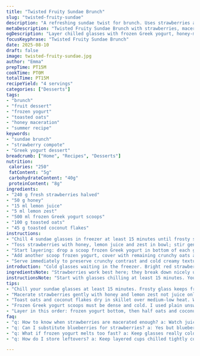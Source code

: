 ```yaml
---
title: "Twisted Fruity Sundae Brunch"
slug: "twisted-fruity-sundae"
description: "A refreshing sundae twist for brunch. Uses strawberries and blueberry compote instead of raspberries. Greek yogurt frozen into creamy scoops replaces vanilla frozen yogurt. Crunchy toasted oats and coconut flakes swap out granola. Maceration with lemon zest and honey, not just sugar and lemon juice. Chill glasses longer to get that sharp cold bite. Layered in four cups with textures and tart-sweet hits. A cool dessert or light breakfast when summer licks at your window."
metaDescription: "Twisted Fruity Sundae Brunch with strawberries, macerated in honey and lemon zest. Crunchy toasted oats and coconut, creamy frozen Greek yogurt scoops. Chill glasses first."
ogDescription: "Layer chilled glasses with frozen Greek yogurt, honey-macerated strawberries, toasted oats and coconut flakes. Tart, crunchy, creamy mix for brunch or light dessert."
focusKeyphrase: "Twisted Fruity Sundae Brunch"
date: 2025-08-10
draft: false
image: twisted-fruity-sundae.jpg
author: "Emma"
prepTime: PT15M
cookTime: PT0M
totalTime: PT15M
recipeYield: "4 servings"
categories: ["Desserts"]
tags:
- "brunch"
- "fruit dessert"
- "frozen yogurt"
- "toasted oats"
- "honey maceration"
- "summer recipe"
keywords:
- "sundae brunch"
- "strawberry compote"
- "Greek yogurt dessert"
breadcrumb: ["Home", "Recipes", "Desserts"]
nutrition: 
 calories: "250"
 fatContent: "5g"
 carbohydrateContent: "40g"
 proteinContent: "8g"
ingredients:
- "240 g fresh strawberries halved"
- "50 g honey"
- "15 ml lemon juice"
- "5 ml lemon zest"
- "500 ml frozen Greek yogurt scoops"
- "100 g toasted oats"
- "45 g toasted coconut flakes"
instructions:
- "Chill 4 sundae glasses in freezer at least 15 minutes until frosty sharp to touch"
- "Toss strawberries with honey, lemon juice and zest in bowl; stir gently till juices start bubbling, let sit 15 minutes while glasses chill. Watch for shimmer on fruit juice surface"
- "Start layering: drop a scoop frozen Greek yogurt in bottom of each glass, then scatter half the toasted oats and coconut mixture, next spoon over half the strawberries with syrupy juices"
- "Add another scoop frozen yogurt, cover with remaining crunchy oats and coconut flakes, then top with macerated strawberries and their thick juices"
- "Serve immediately to preserve crunchy contrast and cold creamy texture, or hold no longer than 10 minutes before textures start to meld and layers collapse"
introduction: "Cold glasses waiting in the freezer. Bright red strawberries oozing with honey and lemon. That sticky sweet tango starts right at the bowl’s edge, juices thickening, bubbles popping faintly as sugar melts into fruit. Then the crunch: toasted oats and coconut, burnt edges from my pan the last attempt almost ruined, but here now perfect. I switched frozen yogurt last time; Greek style sculpts denser scoops that don’t fade fast. Cold, crunchy, sweet, tart—this sundae brunch idea came from failed breakfast experiments with mushy fruit and soggy granola. Learn from me: timing and texture clash is the whole game. Chill glasses longer than you think, stir fruit gently and watch juices. Freeze yogurt properly to get that scoop hold. Add coconut flakes for slight chew and nuttiness without allergy risk. Any change plus a twist."
ingredientsNote: "Strawberries work best here; they break down nicely under honey and lemon zest. If you must, blueberries are okay but won’t macerate as thick or juicy—it’s about surface area. Honey replaces sugar for color and sticky mouthfeel, but adjust to taste because honey varies wildly. Frozen Greek yogurt—choose plain unsweetened for the cleanest flavor and creamy texture. Toast your oatmeal flakes and coconut in a dry skillet over medium-low heat until golden and smelling warm nutty. If coconut flakes aren’t handy, swap for sliced almonds or sunflower seeds but skip nuts if allergies are a worry. Lemon zest adds aromatic punch, not bitterness—don’t skip, it’s a flavor anchor. Keep everything cold before assembly: iced yogurt and frozen glasses mean a contrast of temperature that defines this sundae."
instructionsNote: "Start with glasses chilling at least 15 minutes. You want that icy chill you can feel through your fingers; it keeps the sundae from melting too fast once layered. Don’t stir fruit too rough or maceration won’t happen; gentle folding helps sugar dissolve slowly and juices thicken. Watch for thin bubbles forming on the strawberry liquid’s surface—sign of good maceration, signal to stop waiting. Layering matters: put cold frozen Greek yogurt or you’ll lose that thick scoop shape. Adding half granola mix first traps air and crunch beneath fruit juice, avoiding sogginess right away. Top layer granola holds crunch while fruit juices lie above and soak slightly for flavor bursts. Serve right after assembling—wait too long and frozen yogurt melts into juices; granola gets sad. Keep extras chilled separately if needed. This fails often if timing or layering is off. Watch your textures every step."
tips:
- "Chill your sundae glasses at least 15 minutes. Frosty glass keeps frozen yogurt from melting fast. I learned late—warm glasses ruin layers quick. Cold surface holds that sharp bite you want when scooping. Don’t skip this; it’s a texture game changer, not just a nicety. You want tactile cold hitting before first spoonful."
- "Macerate strawberries gently with honey and lemon zest not juice only. Stir slow, watch juice thicken with light bubbles popping. Stir too hard, juices won’t thicken properly. Maceration here is not just flavor; it’s that viscous coating that traps sweetness and bright tartness. Time matters—15 minutes won’t rush, just enough for juices to swell and coat fruit nicely."
- "Toast oats and coconut flakes dry in skillet over medium-low heat. Watch edges; you want warm nutty aroma not burnt bits. Pan can turn them bitter fast if you step away. If coconut flakes missing, swap almonds or sunflower seeds—but watch for allergies. Toast adds crunch contrast under juicy fruit. Mix oats and coconut before adding so distribution’s even."
- "Frozen Greek yogurt scoops must be dense and cold. I used plain unsweetened Greek style to keep flavor clean and scoop shape firm. If yogurt too soft, layers melt into mush. Freeze yogurt scoops separately before layer assembling. This avoids quick melting. Cold yogurt plus chilled glass equal sharp contrast you want. Greek yogurt thicker than usual ice cream—no fading fast here."
- "Layer in this order: frozen yogurt bottom, then half oats and coconut mix, then strawberries with syrup. Repeat yogurt, oats, then fruit top with thick juice coating. Layering traps air beneath fruit juices so crispness lasts. Don’t mix layers later; keep structure steady. Serve close to assembly—wait too long and oats lose crunch, yogurt melts, flavors blend too much and texture dulls."
faq:
- "q: How to know when strawberries are macerated enough? a: Watch juice surface for thin bubbles, shimmer. Juice thickens and coats fruit. Timing roughly 15 minutes but watch bubble signs closely. Too much stirring breaks thick juice layer. Not enough, fruit stays dry inside layer. Texture and shine tell you when it’s right."
- "q: Can I substitute blueberries for strawberries? a: Yes but blueberry juice doesn’t thicken like strawberry. Maceration less syrupy, thinner. Flavor less tart. If swapping, increase honey or add lemon zest for punch. Surface area smaller, so structure differs. Still works but expect different chew and juice weight."
- "q: What if frozen yogurt melts too fast? a: Keep glasses really cold before serving. Freeze scoops solid first. Layer fast. Serve immediately or yogurt loses defined scoop shape into runny mess. Alternatives: freeze a dollop longer or add gelatin/stabilizer. Room temp ruins hold quickly, so pace critical."
- "q: How do I store leftovers? a: Keep layered cups chilled tightly covered or separate yogurt and fruit mix in fridge. Oats lose crunch fast if mixed early. If storing mixed, toast oats fresh again before serving. Yogurt can freeze but texture shifts. Real talk: sundae meant fresh eating, leftovers will lose crispness and juice intensity."

---
```

